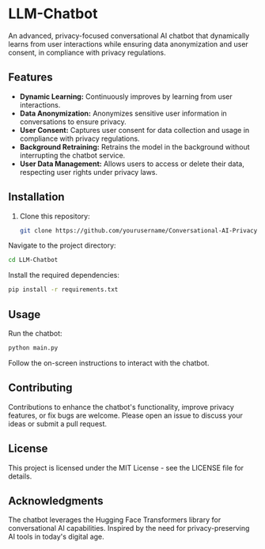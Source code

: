 # LLM-Chatbot

An advanced, privacy-focused conversational AI chatbot that dynamically learns from user interactions while ensuring data anonymization and user consent, in compliance with privacy regulations.

## Features

- **Dynamic Learning:** Continuously improves by learning from user interactions.
- **Data Anonymization:** Anonymizes sensitive user information in conversations to ensure privacy.
- **User Consent:** Captures user consent for data collection and usage in compliance with privacy regulations.
- **Background Retraining:** Retrains the model in the background without interrupting the chatbot service.
- **User Data Management:** Allows users to access or delete their data, respecting user rights under privacy laws.

## Installation

1. Clone this repository:
   ```bash
   git clone https://github.com/yourusername/Conversational-AI-PrivacyChatbot.git
   ```
   
Navigate to the project directory:

```bash
cd LLM-Chatbot
```

Install the required dependencies:

```bash
pip install -r requirements.txt
```

## Usage
Run the chatbot:

```bash
python main.py
```

Follow the on-screen instructions to interact with the chatbot.

## Contributing
Contributions to enhance the chatbot's functionality, improve privacy features, or fix bugs are welcome. Please open an issue to discuss your ideas or submit a pull request.

## License
This project is licensed under the MIT License - see the LICENSE file for details.

## Acknowledgments
The chatbot leverages the Hugging Face Transformers library for conversational AI capabilities.
Inspired by the need for privacy-preserving AI tools in today's digital age.
